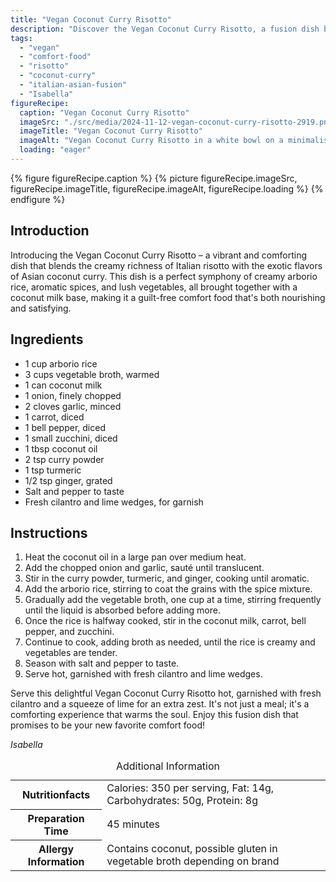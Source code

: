 ```yaml
---
title: "Vegan Coconut Curry Risotto"
description: "Discover the Vegan Coconut Curry Risotto, a fusion dish blending creamy Italian risotto with the exotic flavors of Asian coconut curry. Perfect for a comforting and nourishing meal."
tags:
  - "vegan"
  - "comfort-food"
  - "risotto"
  - "coconut-curry"
  - "italian-asian-fusion"
  - "Isabella"
figureRecipe: 
  caption: "Vegan Coconut Curry Risotto"
  imageSrc: "./src/media/2024-11-12-vegan-coconut-curry-risotto-2919.png"
  imageTitle: "Vegan Coconut Curry Risotto"
  imageAlt: "Vegan Coconut Curry Risotto in a white bowl on a minimalist table, bright with diced vegetables and garnished with cilantro and lime."
  loading: "eager"
---
```


{% figure figureRecipe.caption %}
{% picture figureRecipe.imageSrc, figureRecipe.imageTitle, figureRecipe.imageAlt, figureRecipe.loading %}
{% endfigure %}

## Introduction

Introducing the Vegan Coconut Curry Risotto – a vibrant and comforting dish that blends the creamy richness of Italian risotto with the exotic flavors of Asian coconut curry. This dish is a perfect symphony of creamy arborio rice, aromatic spices, and lush vegetables, all brought together with a coconut milk base, making it a guilt-free comfort food that's both nourishing and satisfying.

## Ingredients

* 1 cup arborio rice
* 3 cups vegetable broth, warmed
* 1 can coconut milk
* 1 onion, finely chopped
* 2 cloves garlic, minced
* 1 carrot, diced
* 1 bell pepper, diced
* 1 small zucchini, diced
* 1 tbsp coconut oil
* 2 tsp curry powder
* 1 tsp turmeric
* 1/2 tsp ginger, grated
* Salt and pepper to taste
* Fresh cilantro and lime wedges, for garnish

## Instructions

1. Heat the coconut oil in a large pan over medium heat.
2. Add the chopped onion and garlic, sauté until translucent.
3. Stir in the curry powder, turmeric, and ginger, cooking until aromatic.
4. Add the arborio rice, stirring to coat the grains with the spice mixture.
5. Gradually add the vegetable broth, one cup at a time, stirring frequently until the liquid is absorbed before adding more.
6. Once the rice is halfway cooked, stir in the coconut milk, carrot, bell pepper, and zucchini.
7. Continue to cook, adding broth as needed, until the rice is creamy and vegetables are tender.
8. Season with salt and pepper to taste.
9. Serve hot, garnished with fresh cilantro and lime wedges.

Serve this delightful Vegan Coconut Curry Risotto hot, garnished with fresh cilantro and a squeeze of lime for an extra zest. It's not just a meal; it's a comforting experience that warms the soul. Enjoy this fusion dish that promises to be your new favorite comfort food!

*Isabella*

<table><caption class='sr-only'>Additional Information</caption><tr><th>Nutritionfacts</th><td>Calories: 350 per serving, Fat: 14g, Carbohydrates: 50g, Protein: 8g&nbsp;</td></tr><tr><th>Preparation Time</th><td>45 minutes&nbsp;</td></tr><tr><th>Allergy Information</th><td>Contains coconut, possible gluten in vegetable broth depending on brand&nbsp;</td></tr></table>

